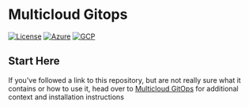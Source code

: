 # Multicloud Gitops

[![License](https://img.shields.io/badge/License-Apache%202.0-blue.svg)](https://opensource.org/licenses/Apache-2.0)
[![Azure](https://img.shields.io/endpoint?url=https%3A%2F%2Fstorage.googleapis.com%2Fhcp-results%2Fmcgitops-azr-ci.json)](https://storage.googleapis.com/hcp-results/mcgitops-azr-ci.json)
[![GCP](https://img.shields.io/endpoint?url=https%3A%2F%2Fstorage.googleapis.com%2Fhcp-results%2Fmcgitops-gcp-ci.json)](https://storage.googleapis.com/hcp-results/mcgitops-gcp-ci.json)

## Start Here

If you've followed a link to this repository, but are not really sure what it contains
or how to use it, head over to [Multicloud GitOps](http://hybrid-cloud-patterns.io/multicloud-gitops/)
for additional context and installation instructions
